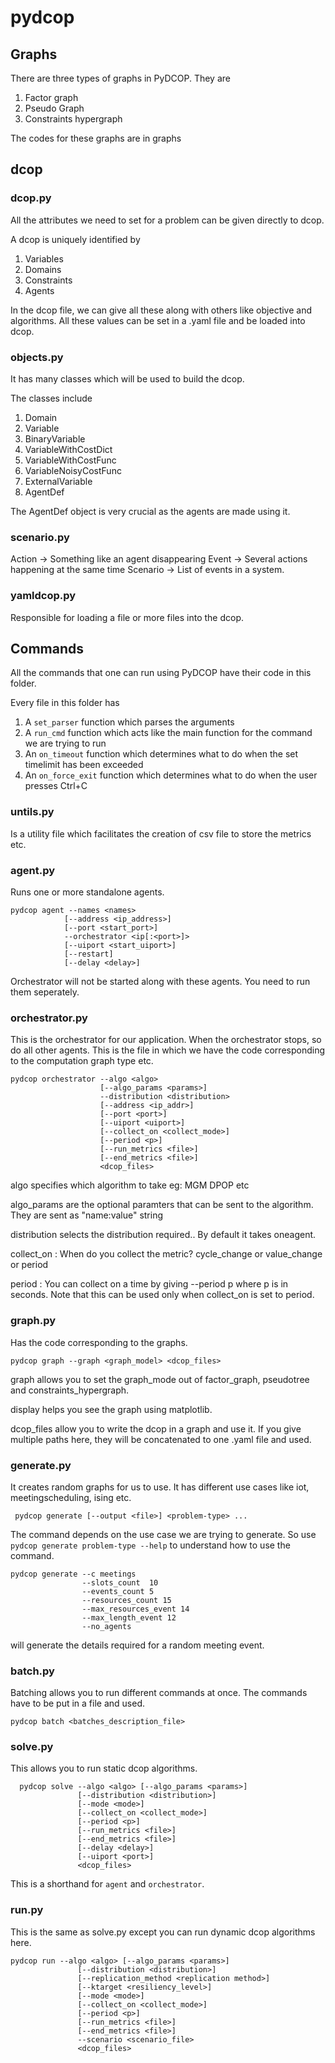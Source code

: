 # pydcop

## Graphs
There are three types of graphs in PyDCOP. They are
1. Factor graph
2. Pseudo Graph
3. Constraints hypergraph

The codes for these graphs are in graphs


## dcop
### dcop.py
All the attributes we need to set for a problem can be given directly to dcop. 

A dcop is uniquely identified by 
1. Variables
2. Domains
3. Constraints
4. Agents

In the dcop file, we can give all these along with others like objective and algorithms.
All these values can be set in a .yaml file and be loaded into dcop. 

### objects.py
It has many classes which will be used to build the dcop. 

The classes include
1. Domain
2. Variable
3. BinaryVariable
4. VariableWithCostDict
5. VariableWithCostFunc
6. VariableNoisyCostFunc
7. ExternalVariable
8. AgentDef

The AgentDef object is very crucial as the agents are made using it.

### scenario.py

Action -> Something like an agent disappearing
Event -> Several actions happening at the same time
Scenario -> List of events in a system. 

### yamldcop.py
Responsible for loading a file or more files into the dcop. 

## Commands
All the commands that one can run using PyDCOP have their code in this folder.

Every file in this folder has 
1. A ```set_parser``` function which parses the arguments
2. A ```run_cmd``` function which acts like the main function for the command we are trying to run
3. An ```on_timeout``` function which determines what to do when the set timelimit has been exceeded
4. An ```on_force_exit``` function which determines what to do when the user presses Ctrl+C

### untils.py
Is a utility file which facilitates the creation of csv file to store the metrics etc.

### agent.py
Runs one or more standalone agents. 
```
pydcop agent --names <names>
            [--address <ip_address>] 
            [--port <start_port>]
            --orchestrator <ip[:<port>]>
            [--uiport <start_uiport>]
            [--restart]
            [--delay <delay>]
```
Orchestrator will not be started along with these agents. You need to run them seperately. 

### orchestrator.py
This is the orchestrator for our application. When the orchestrator stops, so do all other agents. This is the file in which we have the code corresponding to the computation graph type etc. 

```
pydcop orchestrator --algo <algo> 
                    [--algo_params <params>]
                    --distribution <distribution>
                    [--address <ip_addr>] 
                    [--port <port>]
                    [--uiport <uiport>]
                    [--collect_on <collect_mode>] 
                    [--period <p>]
                    [--run_metrics <file>]
                    [--end_metrics <file>]
                    <dcop_files>
```
algo specifies which algorithm to take eg: MGM DPOP etc

algo_params are the optional paramters that can be sent to the algorithm. They are sent as "name:value" string

distribution selects the distribution required.. By default it takes oneagent. 

collect_on : When do you collect the metric? cycle_change or value_change or period

period : You can collect on a time by giving --period p where p is in seconds. Note that this can be used only when collect_on is set to period.

### graph.py 
Has the code corresponding to the graphs. 
```
pydcop graph --graph <graph_model> <dcop_files>
```
graph allows you to set the graph_mode out of factor_graph, pseudotree and constraints_hypergraph.

display helps you see the graph using matplotlib. 

dcop_files allow you to write the dcop in a graph and use it. If you give multiple paths here, they will be concatenated to one .yaml file and used. 

### generate.py
It creates random graphs for us to use. It has different use cases like iot, meetingscheduling, ising etc. 
```
 pydcop generate [--output <file>] <problem-type> ...
```
The command depends on the use case we are trying to generate. So use ```pydcop generate problem-type --help``` to understand how to use the command. 
```
pydcop generate --c meetings 
                --slots_count  10 
                --events_count 5 
                --resources_count 15 
                --max_resources_event 14 
                --max_length_event 12 
                --no_agents
``` 
will generate the details required for a random meeting event.

### batch.py

Batching allows you to run different commands at once. The commands have to be put in a file and used. 
```
pydcop batch <batches_description_file>
```
### solve.py
This allows you to run static dcop algorithms. 
```
  pydcop solve --algo <algo> [--algo_params <params>]
               [--distribution <distribution>]
               [--mode <mode>]
               [--collect_on <collect_mode>]
               [--period <p>]
               [--run_metrics <file>]
               [--end_metrics <file>]
               [--delay <delay>]
               [--uiport <port>]
               <dcop_files>
```
This is a shorthand for ```agent``` and ```orchestrator```. 

### run.py
This is the same as solve.py except you can run dynamic dcop algorithms here. 
```
pydcop run --algo <algo> [--algo_params <params>]
               [--distribution <distribution>]
               [--replication_method <replication method>]
               [--ktarget <resiliency_level>]
               [--mode <mode>]
               [--collect_on <collect_mode>]
               [--period <p>]
               [--run_metrics <file>]
               [--end_metrics <file>]
               --scenario <scenario_file>
               <dcop_files>
```